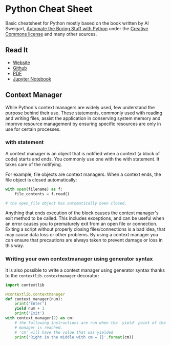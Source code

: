 # Python Cheat Sheet

Basic cheatsheet for Python mostly based on the book written by Al Sweigart, [Automate the Boring Stuff with Python](https://automatetheboringstuff.com/) under the [Creative Commons license](https://creativecommons.org/licenses/by-nc-sa/3.0/) and many other sources.

## Read It

- [Website](https://www.pythoncheatsheet.org)
- [Github](https://github.com/wilfredinni/python-cheatsheet)
- [PDF](https://github.com/wilfredinni/Python-cheatsheet/raw/master/python_cheat_sheet.pdf)
- [Jupyter Notebook](https://mybinder.org/v2/gh/wilfredinni/python-cheatsheet/master?filepath=python_cheat_sheet.ipynb)

## Context Manager

While Python's context managers are widely used, few understand the purpose behind their use. These statements, commonly used with reading and writing files, assist the application in conserving system memory and improve resource management by ensuring specific resources are only in use for certain processes.

### with statement

A context manager is an object that is notified when a context (a block of code) starts and ends. You commonly use one with the with statement. It takes care of the notifying.

For example, file objects are context managers. When a context ends, the file object is closed automatically:

```python
with open(filename) as f:
    file_contents = f.read()

# the open_file object has automatically been closed.
```

Anything that ends execution of the block causes the context manager's exit method to be called. This includes exceptions, and can be useful when an error causes you to prematurely exit from an open file or connection. Exiting a script without properly closing files/connections is a bad idea, that may cause data loss or other problems. By using a context manager you can ensure that precautions are always taken to prevent damage or loss in this way.

### Writing your own contextmanager using generator syntax

It is also possible to write a context manager using generator syntax thanks to the `contextlib.contextmanager` decorator:

```python
import contextlib

@contextlib.contextmanager
def context_manager(num):
    print('Enter')
    yield num + 1
    print('Exit')
with context_manager(2) as cm:
    # the following instructions are run when the 'yield' point of the context
    # manager is reached.
    # 'cm' will have the value that was yielded
    print('Right in the middle with cm = {}'.format(cm))
```
